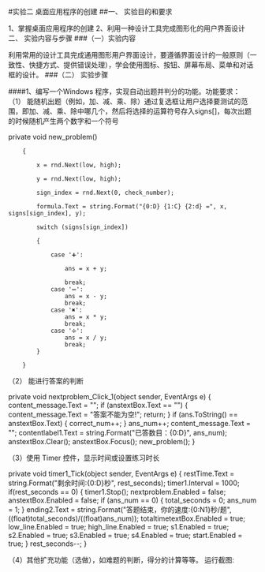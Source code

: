 #实验二 桌面应用程序的创建 
##一、 实验目的和要求

1、掌握桌面应用程序的创建
2、利用一种设计工具完成图形化的用户界面设计二、 实验内容与步骤
###（一）实验内容

利用常用的设计工具完成通用图形用户界面设计，要遵循界面设计的一般原则（一致性、快捷方式、提供错误处理），学会使用图标、按钮、屏幕布局、菜单和对话框的设计。
###（二） 实验步骤

####1、编写一个Windows 程序，实现自动出题并判分的功能。功能要求：
（1）	能随机出题（例如，加、减、乘、除）通过复选框让用户选择要测试的范围，即加、减、乘、除中哪几个，然后将选择的运算符号存入signs[]，每次出题的时候随机产生两个数字和一个符号

private void new_problem()

        {
        
            x = rnd.Next(low, high);
            
            y = rnd.Next(low, high);
            
            sign_index = rnd.Next(0, check_number);
            
            formula.Text = string.Format("{0:D} {1:C} {2:d} =", x, signs[sign_index], y);
            
            switch (signs[sign_index])
            
            {
            
                case '➕':
                
                    ans = x + y;
                    
                    break;
                case '➖':
                    ans = x - y;
                    break;
                case '✖':
                    ans = x * y;
                    break;
                case '➗':
                    ans = x / y;
                    break;
            }

        }

（2）	能进行答案的判断

private void nextproblem_Click_1(object sender, EventArgs e)
        {
            content_message.Text = "";
            if (anstextBox.Text == "")
            {
                content_message.Text = "答案不能为空!";
                return;
            }
            if (ans.ToString() == anstextBox.Text)
            {
                correct_num++;
            }
            ans_num++;
            content_message.Text = "";
            contentlabel1.Text = string.Format("已答数目：{0:D}", ans_num);
            anstextBox.Clear();
            anstextBox.Focus();
            new_problem();
        }

（3）使用 Timer 控件，显示时间或设置练习时长
        
private void timer1_Tick(object sender, EventArgs e)
        {
            restTime.Text = string.Format("剩余时间:{0:D}秒", rest_seconds);
            timer1.Interval = 1000;
            if(rest_seconds == 0)
            {
                timer1.Stop();
                nextproblem.Enabled = false;
                anstextBox.Enabled = false;
                if (ans_num == 0)
                {
                    total_seconds = 0;
                    ans_num = 1;
                }
                ending2.Text = string.Format("答题结束，你的速度:{0:N1}秒/题",((float)total_seconds)/((float)ans_num));
                totaltimetextBox.Enabled = true;
                low_line.Enabled = true;
                high_line.Enabled = true;
                s1.Enabled = true;
                s2.Enabled = true;
                s3.Enabled = true;
                s4.Enabled = true;
                start.Enabled = true;
            }
            rest_seconds--;
        }

（4）其他扩充功能（选做），如难题的判断，得分的计算等等。
运行截图:
 











 




















